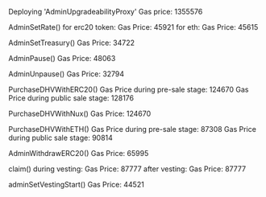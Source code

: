 Deploying 'AdminUpgradeabilityProxy'
    Gas price: 1355576

AdminSetRate()
   for erc20 token:
     Gas Price: 45921
   for eth:
     Gas Price: 45615

AdminSetTreasury()
    Gas Price: 34722

AdminPause()
    Gas Price: 48063

AdminUnpause()
    Gas Price: 32794

PurchaseDHVWithERC20()
    Gas Price during pre-sale stage: 124670
    Gas Price during public sale stage: 128176

PurchaseDHVWithNux()
    Gas Price: 124670

PurchaseDHVWithETH()
    Gas Price during pre-sale stage: 87308
    Gas Price during public sale stage: 90814

AdminWithdrawERC20()
    Gas Price: 65995

claim()
    during vesting:
        Gas Price: 87777
    after vesting:
        Gas Price: 87777

adminSetVestingStart()
    Gas Price: 44521

